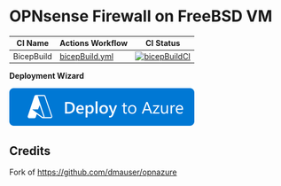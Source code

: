 # OPNsense Firewall on FreeBSD VM

CI Name | Actions Workflow | CI Status |
|--------|--------|--------|
| BicepBuild | [bicepBuild.yml](./.github/workflows/bicepBuild.yml) | [![bicepBuildCI](https://github.com/zaubergluasch/opnazure/actions/workflows/bicepBuild.yml/badge.svg?branch=dev)](https://github.com/dmauser/opnazure/actions/workflows/bicepBuild.yml) 

**Deployment Wizard**

[![Deploy To Azure](https://raw.githubusercontent.com/Azure/azure-quickstart-templates/master/1-CONTRIBUTION-GUIDE/images/deploytoazure.svg?sanitize=true)](https://portal.azure.com/#create/Microsoft.Template/uri/https%3A%2F%2Fraw.githubusercontent.com%2Fzaubergulasch%2Fopnazure%2Fmaster%2FARM%2Fmain.json%3F/uiFormDefinitionUri/https%3A%2F%2Fraw.githubusercontent.com%2Fzaubergulasch%2Fopnazure%2Fmaster%2Fbicep%2FuiFormDefinition.json)


## Credits
Fork of https://github.com/dmauser/opnazure

